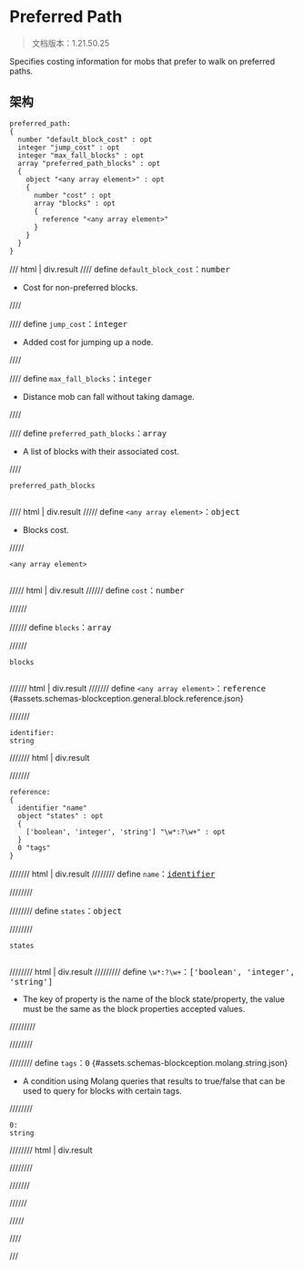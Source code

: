 # Preferred Path

> 文档版本：1.21.50.25

Specifies costing information for mobs that prefer to walk on preferred paths.

## 架构

```mcschema
preferred_path:
{
  number "default_block_cost" : opt
  integer "jump_cost" : opt
  integer "max_fall_blocks" : opt
  array "preferred_path_blocks" : opt
  {
    object "<any array element>" : opt
    {
      number "cost" : opt
      array "blocks" : opt
      {
        reference "<any array element>"
      }
    }
  }
}

```

/// html | div.result
//// define
`default_block_cost`：<samp>number</samp>

- Cost for non-preferred blocks.


////


//// define
`jump_cost`：<samp>integer</samp>

- Added cost for jumping up a node.


////


//// define
`max_fall_blocks`：<samp>integer</samp>

- Distance mob can fall without taking damage.


////


//// define
`preferred_path_blocks`：<samp>array</samp>

- A list of blocks with their associated cost.


////

<div class="language-text highlight"><span class="filename"><code>preferred_path_blocks</code></span><pre id="__code_1"><span></span></pre></div>

//// html | div.result
///// define
`<any array element>`：<samp>object</samp>

- Blocks cost.


/////

<div class="language-text highlight"><span class="filename"><code>&lt;any array element&gt;</code></span><pre id="__code_1"><span></span></pre></div>

///// html | div.result
////// define
`cost`：<samp>number</samp>


//////


////// define
`blocks`：<samp>array</samp>


//////

<div class="language-text highlight"><span class="filename"><code>blocks</code></span><pre id="__code_1"><span></span></pre></div>

////// html | div.result
/////// define
`<any array element>`：<samp>reference</samp> {#assets.schemas-blockception.general.block.reference.json}


///////

```mcschema
identifier:
string

```

/////// html | div.result

///////



```mcschema
reference:
{
  identifier "name"
  object "states" : opt
  {
    ['boolean', 'integer', 'string'] "\w*:?\w+" : opt
  }
  0 "tags"
}

```

/////// html | div.result
//////// define
`name`：<samp>[identifier](#assets.schemas-blockception.general.block.identifier.json)</samp>


////////


//////// define
`states`：<samp>object</samp>


////////

<div class="language-text highlight"><span class="filename"><code>states</code></span><pre id="__code_1"><span></span></pre></div>

//////// html | div.result
///////// define
`\w*:?\w+`：<samp>['boolean', 'integer', 'string']</samp>

- The key of property is the name of the block state/property, the value must be the same as the block properties accepted values.


/////////


////////


//////// define
`tags`：<samp>0</samp> {#assets.schemas-blockception.molang.string.json}

- A condition using Molang queries that results to true/false that can be used to query for blocks with certain tags.


////////

```mcschema
0:
string

```

//////// html | div.result

////////



///////




//////


/////


////


///

